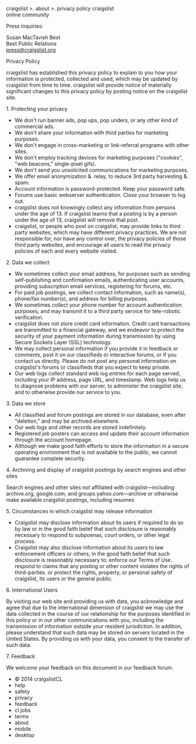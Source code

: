craigslist >. about >. privacy policy craigslist  
online community

Press inquiries:

Susan MacTavish Best  
Best Public Relations  
press@craigslist.org

Privacy Policy

craigslist has established this privacy policy to explain to you how your information is protected, collected and used, which may be updated by craigslist from time to time. craigslist will provide notice of materially significant changes to this privacy policy by posting notice on the craigslist site.

1\. Protecting your privacy

*   We don't run banner ads, pop ups, pop unders, or any other kind of commercial ads.
*   We don't share your information with third parties for marketing purposes.
*   We don't engage in cross-marketing or link-referral programs with other sites.
*   We don't employ tracking devices for marketing purposes ("cookies", "web beacons," single-pixel gifs).
*   We don't send you unsolicited communications for marketing purposes.
*   We offer email anonymization &. relay, to reduce 3rd party harvesting &. spam.
*   Account information is password-protected. Keep your password safe.
*   Forums use basic webserver authentication. Close your browser to log out.
*   craigslist does not knowingly collect any information from persons under the age of 13. If craigslist learns that a posting is by a person under the age of 13, craigslist will remove that post.
*   craigslist, or people who post on craigslist, may provide links to third party websites, which may have different privacy practices. We are not responsible for, nor have any control over, the privacy policies of those third party websites, and encourage all users to read the privacy policies of each and every website visited.

2\. Data we collect

*   We sometimes collect your email address, for purposes such as sending self-publishing and confirmation emails, authenticating user accounts, providing subscription email services, registering for forums, etc.
*   For paid job postings, we collect contact information, such as name(s), phone/fax number(s), and address for billing purposes.
*   We sometimes collect your phone number for account authentication purposes, and may transmit it to a third party service for tele-robotic verification.
*   craigslist does not store credit card information. Credit card transactions are transmitted to a financial gateway, and we endeavor to protect the security of your payment information during transmission by using Secure Sockets Layer (SSL) technology.
*   We may collect personal information if you provide it in feedback or comments, post it on our classifieds or interactive forums, or if you contact us directly. Please do not post any personal information on craigslist's forums or classifieds that you expect to keep private.
*   Our web logs collect standard web log entries for each page served, including your IP address, page URL, and timestamp. Web logs help us to diagnose problems with our server, to administer the craigslist site, and to otherwise provide our service to you.

3\. Data we store

*   All classified and forum postings are stored in our database, even after "deletion," and may be archived elsewhere.
*   Our web logs and other records are stored indefinitely.
*   Registered job posters can access and update their account information through the account homepage.
*   Although we make good faith efforts to store the information in a secure operating environment that is not available to the public, we cannot guarantee complete security.

4\. Archiving and display of craigslist postings by search engines and other sites

Search engines and other sites not affiliated with craigslist—including archive.org, google.com, and groups.yahoo.com—archive or otherwise make available craigslist postings, including resumes

5\. Circumstances in which craigslist may release information

*   Craigslist may disclose information about its users if required to do so by law or in the good faith belief that such disclosure is reasonably necessary to respond to subpoenas, court orders, or other legal process.
*   Craigslist may also disclose information about its users to law enforcement officers or others, in the good faith belief that such disclosure is reasonably necessary to: enforce our Terms of Use. respond to claims that any posting or other content violates the rights of third-parties. or protect the rights, property, or personal safety of craigslist, its users or the general public.

6\. International Users

By visiting our web site and providing us with data, you acknowledge and agree that due to the international dimension of craigslist we may use the data collected in the course of our relationship for the purposes identified in this policy or in our other communications with you, including the transmission of information outside your resident jurisdiction. In addition, please understand that such data may be stored on servers located in the United States. By providing us with your data, you consent to the transfer of such data.

7\. Feedback

We welcome your feedback on this document in our feedback forum.

*   © 2014 craigslistCL
*   help
*   safety
*   privacy
*   feedback
*   cl jobs
*   terms
*   about
*   mobile
*   desktop